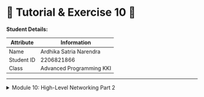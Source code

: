 # 📝 Tutorial & Exercise 10 📝

**Student Details:**

| Attribute  | Information                |
|------------|----------------------------|
| Name       | Ardhika Satria Narendra    |
| Student ID | 2206821866                 |
| Class      | Advanced Programming KKI   |

---

<details>
<summary>Module 10: High-Level Networking Part 2</summary>

## Questions and Answers

### -> Reflection

#### Experiment 2.1: Original code, and how it run

![alt text](image.png)

To demonstrate the functionality of the broadcast chat application described in the tutorial, I began by compiling the server using the command `cargo build --bin server`. This step ensured that all dependencies were resolved and the server was ready to execute. Subsequently, I launched the server with `cargo run --bin server`, which started listening on port 2000, as indicated by the terminal outputs. Following the server setup, I compiled the client using `cargo build --bin client` to prepare the client executable. To simulate a real-world scenario, I initiated three separate instances of the client by running `cargo run --bin client` in three different terminal windows. Each client was able to connect to the server successfully, and I tested the setup by typing messages into each client’s terminal. These messages were promptly displayed in the server's terminal, showcasing the server’s capability to handle multiple client connections and relay messages between them. The server terminal displayed the port it was listening on and logged new connections from the clients, including the IP address and port number of each client. This exercise provided practical insights into how asynchronous communication is managed in a networked environment, emphasizing the efficiency of using WebSockets for real-time data exchange in a chat application.

---

</details>